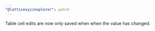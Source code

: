 ```yaml
---
"@latticexyz/explorer": patch
---
```


Table cell edits are now only saved when when the value has changed.
